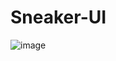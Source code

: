 # Sneaker-UI
 
![image](https://github.com/Meizzosama/Sneaker-UI/assets/100303780/97c7178e-3ec6-47e4-acb7-31acb91814fc)
